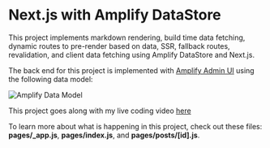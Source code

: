# Next.js with Amplify DataStore

This project implements markdown rendering, build time data fetching, dynamic routes to pre-render based on data, SSR, fallback routes, revalidation, and client data fetching using Amplify DataStore and Next.js.

The back end for this project is implemented with [Amplify Admin UI](https://sandbox.amplifyapp.com/) using the following data model:

![Amplify Data Model](datamodel.png)
   
This project goes along with my live coding video [here](https://www.youtube.com/watch?v=bQ1Giqn5G38)

To learn more about what is happening in this project, check out these files: __pages/\_app.js__, __pages/index.js__, and __pages/posts/[id].js__.
